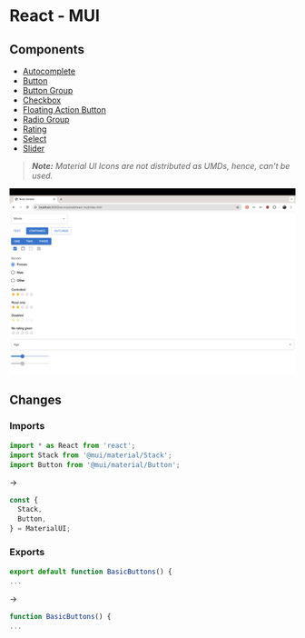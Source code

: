 # React - MUI

## Components

- [Autocomplete](https://mui.com/material-ui/react-autocomplete/)
- [Button](https://mui.com/material-ui/react-button/)
- [Button Group](https://mui.com/material-ui/react-button-group/)
- [Checkbox](https://mui.com/material-ui/react-checkbox/)
- [Floating Action Button](https://mui.com/material-ui/react-floating-action-button/)
- [Radio Group](https://mui.com/material-ui/react-radio-button/)
- [Rating](https://mui.com/material-ui/react-rating/)
- [Select](https://mui.com/material-ui/react-select/)
- [Slider](https://mui.com/material-ui/react-slider/)
> _**Note:** Material UI Icons are not distributed as UMDs, hence, can't be used._

![components](components.png)

## Changes

### Imports
```js
import * as React from 'react';
import Stack from '@mui/material/Stack';
import Button from '@mui/material/Button';
```

->

```js
const {
  Stack,
  Button,
} = MaterialUI;
```

### Exports

```js
export default function BasicButtons() {
...
```

->

```js
function BasicButtons() {
...
```
